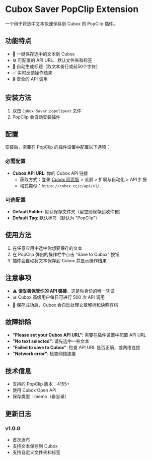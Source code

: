 # Cubox Saver PopClip Extension

一个用于将选中文本快速保存到 Cubox 的 PopClip 插件。

## 功能特点

- 🚀 一键保存选中的文本到 Cubox
- ⚙️ 可配置的 API URL、默认文件夹和标签
- 📝 自动生成标题（取文本首行或前50个字符）
- ✅ 实时反馈操作结果
- 🔒 安全的 API 调用

## 安装方法

1. 双击 `Cubox Saver.popclipext` 文件
2. PopClip 会自动安装插件

## 配置

安装后，需要在 PopClip 的插件设置中配置以下选项：

### 必需配置
- **Cubox API URL**: 你的 Cubox API 链接
  - 获取方式：登录 [Cubox 网页版](https://cubox.cc) > 设置 > 扩展与自动化 > API 扩展
  - 格式类似：`https://cubox.cc/c/api/v1/...`

### 可选配置
- **Default Folder**: 默认保存文件夹（留空则保存到收件箱）
- **Default Tag**: 默认标签（默认为 "PopClip"）

## 使用方法

1. 在任意应用中选中你想要保存的文本
2. 在 PopClip 弹出的操作栏中点击 "Save to Cubox" 按钮
3. 插件会自动将文本保存到 Cubox 并显示操作结果

## 注意事项

- ⚠️ **请妥善保管你的 API 链接**，这是你身份的唯一凭证
- 📊 Cubox 高级用户每日可进行 500 次 API 调用
- 🔄 保存成功后，Cubox 会自动处理文章解析和快照存档

## 故障排除

- **"Please set your Cubox API URL"**: 需要在插件设置中配置 API URL
- **"No text selected"**: 请先选中一些文本
- **"Failed to save to Cubox"**: 检查 API URL 是否正确，或网络连接
- **"Network error"**: 检查网络连接

## 技术信息

- 支持的 PopClip 版本：4155+
- 使用 Cubox Open API
- 保存类型：memo（备忘录）

## 更新日志

### v1.0.0
- 首次发布
- 支持文本保存到 Cubox
- 支持自定义文件夹和标签